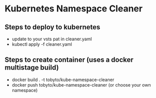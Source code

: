 # Kubernetes Namespace Cleaner

## Steps to deploy to kubernetes

- update <your pat> to your vsts pat in cleaner.yaml
- kubectl apply -f cleaner.yaml

## Steps to create container (uses a docker multistage build)

- docker build . -t tobyto/kube-namespace-cleaner
- docker push tobyto/kube-namespace-cleaner (or choose your own namespace)
